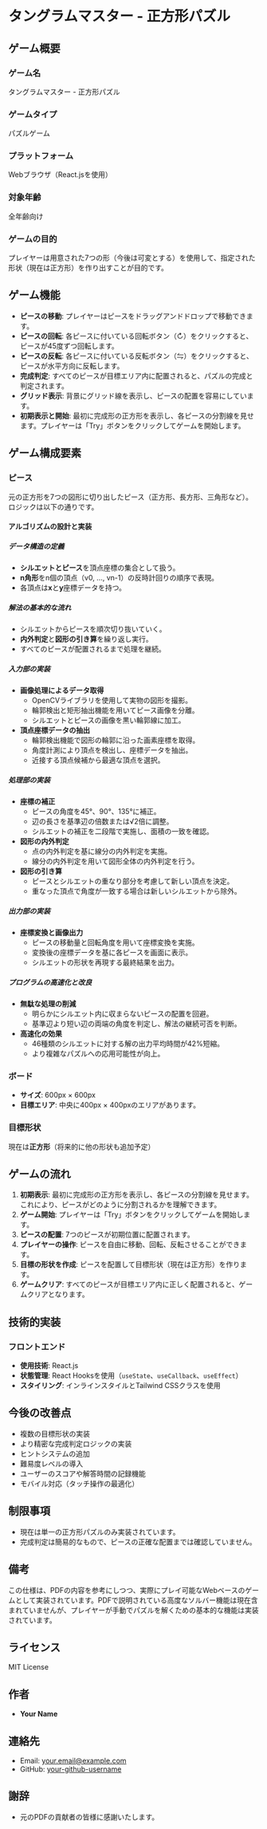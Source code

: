 # タングラムマスター - 正方形パズル

## ゲーム概要

### ゲーム名

タングラムマスター - 正方形パズル

### ゲームタイプ

パズルゲーム

### プラットフォーム

Webブラウザ（React.jsを使用）

### 対象年齢

全年齢向け

### ゲームの目的

プレイヤーは用意された7つの形（今後は可変とする）を使用して、指定された形状（現在は正方形）を作り出すことが目的です。

## ゲーム機能

- **ピースの移動**: プレイヤーはピースをドラッグアンドドロップで移動できます。
- **ピースの回転**: 各ピースに付いている回転ボタン（↻）をクリックすると、ピースが45度ずつ回転します。
- **ピースの反転**: 各ピースに付いている反転ボタン（⇋）をクリックすると、ピースが水平方向に反転します。
- **完成判定**: すべてのピースが目標エリア内に配置されると、パズルの完成と判定されます。
- **グリッド表示**: 背景にグリッド線を表示し、ピースの配置を容易にしています。
- **初期表示と開始**: 最初に完成形の正方形を表示し、各ピースの分割線を見せます。プレイヤーは「Try」ボタンをクリックしてゲームを開始します。

## ゲーム構成要素

### ピース

元の正方形を7つの図形に切り出したピース（正方形、長方形、三角形など）。ロジックは以下の通りです。

#### アルゴリズムの設計と実装

##### データ構造の定義

- **シルエットとピース**を頂点座標の集合として扱う。
- **n角形**をn個の頂点（v0, ..., vn-1）の反時計回りの順序で表現。
- 各頂点は**x**と**y**座標データを持つ。

##### 解法の基本的な流れ

- シルエットからピースを順次切り抜いていく。
- **内外判定**と**図形の引き算**を繰り返し実行。
- すべてのピースが配置されるまで処理を継続。

##### 入力部の実装

- **画像処理によるデータ取得**
  - OpenCVライブラリを使用して実物の図形を撮影。
  - 輪郭検出と矩形抽出機能を用いてピース画像を分離。
  - シルエットとピースの画像を黒い輪郭線に加工。
- **頂点座標データの抽出**
  - 輪郭検出機能で図形の輪郭に沿った画素座標を取得。
  - 角度計測により頂点を検出し、座標データを抽出。
  - 近接する頂点候補から最適な頂点を選択。

##### 処理部の実装

- **座標の補正**
  - ピースの角度を45°、90°、135°に補正。
  - 辺の長さを基準辺の倍数または√2倍に調整。
  - シルエットの補正を二段階で実施し、面積の一致を確認。
- **図形の内外判定**
  - 点の内外判定を基に線分の内外判定を実施。
  - 線分の内外判定を用いて図形全体の内外判定を行う。
- **図形の引き算**
  - ピースとシルエットの重なり部分を考慮して新しい頂点を決定。
  - 重なった頂点で角度が一致する場合は新しいシルエットから除外。

##### 出力部の実装

- **座標変換と画像出力**
  - ピースの移動量と回転角度を用いて座標変換を実施。
  - 変換後の座標データを基に各ピースを画面に表示。
  - シルエットの形状を再現する最終結果を出力。

##### プログラムの高速化と改良

- **無駄な処理の削減**
  - 明らかにシルエット内に収まらないピースの配置を回避。
  - 基準辺より短い辺の両端の角度を判定し、解法の継続可否を判断。
- **高速化の効果**
  - 46種類のシルエットに対する解の出力平均時間が42%短縮。
  - より複雑なパズルへの応用可能性が向上。

### ボード

- **サイズ**: 600px × 600px
- **目標エリア**: 中央に400px × 400pxのエリアがあります。

### 目標形状

現在は**正方形**（将来的に他の形状も追加予定）

## ゲームの流れ

1. **初期表示**: 最初に完成形の正方形を表示し、各ピースの分割線を見せます。これにより、ピースがどのように分割されるかを理解できます。
2. **ゲーム開始**: プレイヤーは「Try」ボタンをクリックしてゲームを開始します。
3. **ピースの配置**: 7つのピースが初期位置に配置されます。
4. **プレイヤーの操作**: ピースを自由に移動、回転、反転させることができます。
5. **目標の形状を作成**: ピースを配置して目標形状（現在は正方形）を作ります。
6. **ゲームクリア**: すべてのピースが目標エリア内に正しく配置されると、ゲームクリアとなります。

## 技術的実装

### フロントエンド

- **使用技術**: React.js
- **状態管理**: React Hooksを使用（`useState`、`useCallback`、`useEffect`）
- **スタイリング**: インラインスタイルとTailwind CSSクラスを使用

## 今後の改善点

- 複数の目標形状の実装
- より精密な完成判定ロジックの実装
- ヒントシステムの追加
- 難易度レベルの導入
- ユーザーのスコアや解答時間の記録機能
- モバイル対応（タッチ操作の最適化）

## 制限事項

- 現在は単一の正方形パズルのみ実装されています。
- 完成判定は簡易的なもので、ピースの正確な配置までは確認していません。

## 備考

この仕様は、PDFの内容を参考にしつつ、実際にプレイ可能なWebベースのゲームとして実装されています。PDFで説明されている高度なソルバー機能は現在含まれていませんが、プレイヤーが手動でパズルを解くための基本的な機能は実装されています。

## ライセンス

MIT License

## 作者

- **Your Name**

## 連絡先

- Email: your.email@example.com
- GitHub: [your-github-username](https://github.com/your-github-username)

## 謝辞

- 元のPDFの貢献者の皆様に感謝いたします。

